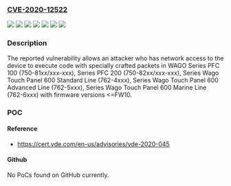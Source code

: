 ### [CVE-2020-12522](https://cve.mitre.org/cgi-bin/cvename.cgi?name=CVE-2020-12522)
![](https://img.shields.io/static/v1?label=Product&message=Series%20PFC%20100%20(750-81xx%2Fxxx-xxx)&color=blue)
![](https://img.shields.io/static/v1?label=Product&message=Series%20PFC%20200%20(750-82xx%2Fxxx-xxx)&color=blue)
![](https://img.shields.io/static/v1?label=Product&message=Series%20Wago%20Touch%20Panel%20600%20Advanced%20Line%20(762-5xxx)&color=blue)
![](https://img.shields.io/static/v1?label=Product&message=Series%20Wago%20Touch%20Panel%20600%20Marine%20Line%20(762-6xxx)&color=blue)
![](https://img.shields.io/static/v1?label=Product&message=Series%20Wago%20Touch%20Panel%20600%20Standard%20Line%20(762-4xxx)&color=blue)
![](https://img.shields.io/static/v1?label=Version&message=FW1%20&color=brightgreen)
![](https://img.shields.io/static/v1?label=Vulnerability&message=CWE-78%20OS%20Command%20Injection&color=brightgreen)

### Description

The reported vulnerability allows an attacker who has network access to the device to execute code with specially crafted packets in WAGO Series PFC 100 (750-81xx/xxx-xxx), Series PFC 200 (750-82xx/xxx-xxx), Series Wago Touch Panel 600 Standard Line (762-4xxx), Series Wago Touch Panel 600 Advanced Line (762-5xxx), Series Wago Touch Panel 600 Marine Line (762-6xxx) with firmware versions <=FW10.

### POC

#### Reference
- https://cert.vde.com/en-us/advisories/vde-2020-045

#### Github
No PoCs found on GitHub currently.

